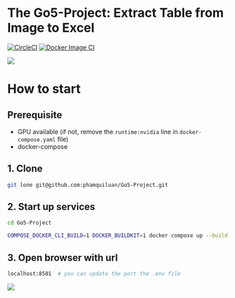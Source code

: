 # The Go5-Project: Extract Table from Image to Excel 
[![CircleCI](https://dl.circleci.com/status-badge/img/gh/phamquiluan/Go5-Project/tree/main.svg?style=svg)](https://dl.circleci.com/status-badge/redirect/gh/phamquiluan/Go5-Project/tree/main)
[![Docker Image CI](https://github.com/phamquiluan/Go5-Project/actions/workflows/docker-image.yml/badge.svg)](https://github.com/phamquiluan/Go5-Project/actions/workflows/docker-image.yml)


![](https://user-images.githubusercontent.com/24642166/115177933-6ca5b780-a0fa-11eb-810d-3a5daba2ef6e.gif)


# How to start

## Prerequisite
- GPU available (if not, remove the `runtime:nvidia` line in `docker-compose.yaml` file)
- docker-compose


## 1. Clone
```bash
git lone git@github.com:phamquiluan/Go5-Project.git
```

## 2. Start up services
```bash
cd Go5-Project

COMPOSE_DOCKER_CLI_BUILD=1 DOCKER_BUILDKIT=1 docker compose up --build
```

## 3. Open browser with url

```bash
localhost:8501  # you can update the port the .env file
```

![](https://user-images.githubusercontent.com/24642166/187752094-8af74653-77c7-4c27-8999-4198c988e42f.gif)
